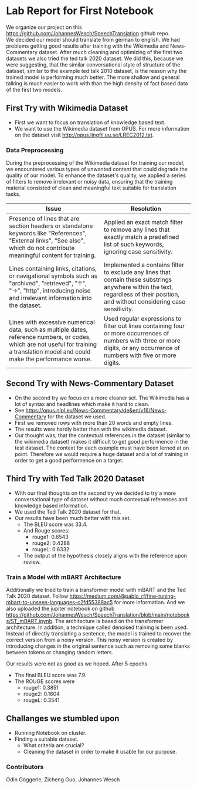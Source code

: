 # Lab Report for First Notebook
We organize our project on this https://github.com/JohannesWesch/SpeechTranslation github repo.    
We decided our model should translate from german to english.
We had problems getting good results after training with the Wikimedia and News-Commentary dataset. After much cleaning and optimizing of the first two datasets we also tried the ted talk 2020 dataset.
  We did this, because we were suggesting, that the similar conversational style of structure of the dataset, similar to the example ted talk 2010 dataset, is the reason why the trained model is performing much better. The more shallow and general talking is much easier to work with than the high density of fact based data of the first two models.
## First Try with Wikimedia Dataset
- First we want to focus on translation of knowledge based text.
- We want to use the Wikimedia dataset from OPUS. For more information on the dataset visit http://opus.lingfil.uu.se/LREC2012.txt. 
### Data Preprocessing
During the preprocessing of the Wikimedia dataset for training our model, we encountered various types of unwanted content that could degrade the quality of our model. To enhance the dataset's quality, we applied a series of filters to remove irrelevant or noisy data, ensuring that the training material consisted of clean and meaningful text suitable for translation tasks.

| **Issue**                                                                                                                                                 | **Resolution**                                                                                                                                                                                                                                 |
|------------------------------------------------------------------------------------------------------------------------------------------------------------|-------------------------------------------------------------------------------------------------------------------------------------------------------------------------------------------------------------------------------------------------|
| Presence of lines that are section headers or standalone keywords like "References", "External links", "See also", which do not contribute meaningful content for training.                       | Applied an exact match filter to remove any lines that exactly match a predefined list of such keywords, ignoring case sensitivity.                                                                                          |
| Lines containing links, citations, or navigational symbols such as "archived", "retrieved", "↑", "→", "http", introducing noise and irrelevant information into the dataset.                     | Implemented a contains filter to exclude any lines that contain these substrings anywhere within the text, regardless of their position, and without considering case sensitivity.                                         |
| Lines with excessive numerical data, such as multiple dates, reference numbers, or codes, which are not useful for training a translation model and could make the performance worse.             | Used regular expressions to filter out lines containing four or more occurrences of numbers with three or more digits, or any occurrence of numbers with five or more digits.                      |

## Second Try with News-Commentary Dataset
- On the second try we focus on a more cleaner set. The Wikimedia has a lot of syntax and headlines which make it hard to clean.
- See https://opus.nlpl.eu/News-Commentary/de&en/v16/News-Commentary for the dataset we used.
- First we removed rows with more than 20 words and empty lines.
- The results were hardly better than with the wikimedia dataset.
- Our thought was, that the contextual references in the dataset (similar to the wikimedia dataset) makes it difficult to get good performence in the test dataset. The context for each example must have been lerned at on point. Therefore we would require a huge dataset and a lot of training in order to get a good performence on a target.

## Third Try with Ted Talk 2020 Dataset
- With our final thoughts on the second try we decided to try a more conversational type of dataset without much contextual references and knowledge based information.
- We used the Ted Talk 2020 dataset for that.
- Our results have been much better with this set.
  - The BLEU score was 33.4.
  - And Rouge scores:
    - rouge1: 0.6543
    - rouge2: 0.4288
    - rougeL: 0.6332
  - The output of the hypothesis closely aligns with the reference upon review.

### Train a Model with mBART Architecture
Additionally we tried to train a transformer model with mBART and the Ted Talk 2020 dataset. Follow https://medium.com/@pablo_rf/fine-tuning-mbart-to-unseen-languages-c2fd55388ac5 for more information. And we also uploaded the jupiter notebook on github https://github.com/JohannesWesch/SpeechTranslation/blob/main/notebooks/ST_mBART.ipynb.
The architecture is based on the transformer architecture. In addition, a technique called denoised training is been used. Instead of directly translating a sentence, the model is trained to recover the correct version from a noisy version. This noisy version is created by introducing changes in the original sentence such as removing some blanks between tokens or changing random letters.

Our results were not as good as we hoped. After 5 epochs
- The final BLEU score  was 7.9.
- The ROUGE scores were
    - rouge1: 0.3851
    - rouge2: 0.1604
    - rougeL: 0.3541

## Challanges we stumbled upon
- Running Notebook on cluster.
- Finding a suitable dataset.
  - What criteria are crucial?
  - Cleaning the dataset in order to make it usable for our purpose.

### Contributors
Odin Göggerle, Zicheng Guo, Johannes Wesch
